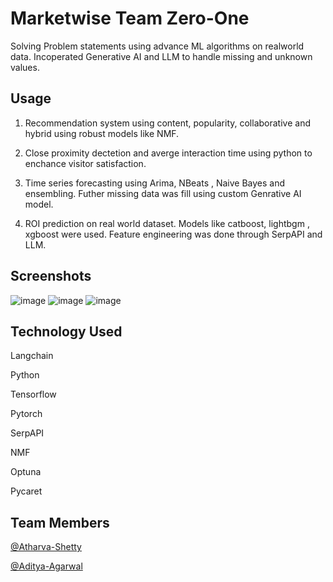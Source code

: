 

# Marketwise Team Zero-One  

Solving Problem statements using advance ML algorithms on realworld data.
Incoperated Generative AI and LLM to handle missing and unknown values.



## Usage

1. Recommendation system using content, popularity, collaborative and hybrid using robust models like NMF.

2. Close proximity dectetion and averge interaction time using python to enchance visitor satisfaction.

3. Time series forecasting using Arima, NBeats , Naive Bayes and ensembling.
Futher missing data was fill using custom Genrative AI model.

4. ROI prediction on real world dataset. Models like catboost, lightbgm , xgboost were used. Feature engineering was done through SerpAPI and LLM.


## Screenshots

![image](https://github.com/Atharva-Shetty/marketwise_Zero-One/assets/94366989/7179fc5f-74e4-42b2-bd63-9c7c72ae5977)
![image](https://github.com/Atharva-Shetty/marketwise_Zero-One/assets/94366989/3b8d66c6-6bff-4614-8cf3-d7f584f411ed)
![image](https://github.com/Atharva-Shetty/marketwise_Zero-One/assets/94366989/8447454e-e16f-468b-9cde-84bc42b4fc8f)



## Technology Used

Langchain

Python

Tensorflow

Pytorch

SerpAPI

NMF

Optuna

Pycaret



## Team Members

[@Atharva-Shetty](https://www.github.com/Atharva-Shetty)

[@Aditya-Agarwal](https://www.github.com/legendadii)
 
